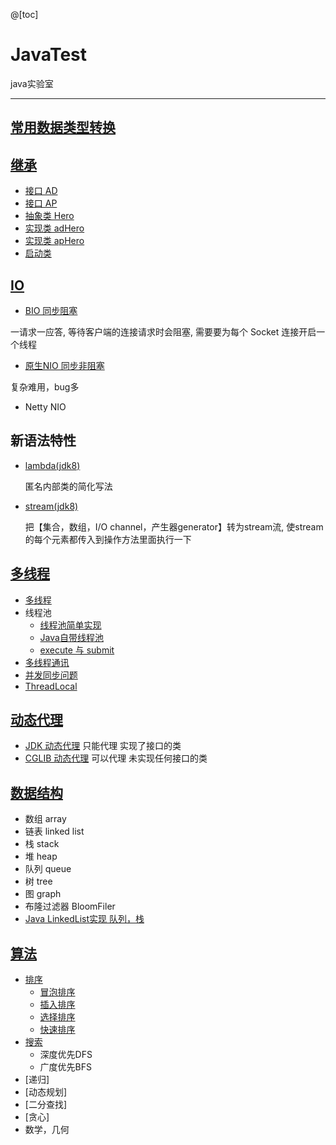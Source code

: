 @[toc]

# JavaTest
 java实验室

---

## [常用数据类型转换](./src/typeConversion)


## [继承](./src/extendsTest)
- [接口 AD](./src/extendsTest/AD.java)
- [接口 AP](./src/extendsTest/AP.java)
- [抽象类 Hero](./src/extendsTest/Hero.java)
- [实现类 adHero](./src/extendsTest/adHero.java)
- [实现类 apHero](./src/extendsTest/apHero.java)
- [启动类](./src/extendsTest/GameStart.java)

## [IO](./src/IO)
- [BIO 同步阻塞](./src/IO/BIO)

一请求一应答, 等待客户端的连接请求时会阻塞, 需要要为每个 Socket 连接开启一个线程
- [原生NIO 同步非阻塞](./src/IO/NIO)

复杂难用，bug多

- Netty NIO

## 新语法特性
- [lambda(jdk8)](./src/languageFeatures/lambda.java)
  
  匿名内部类的简化写法
- [stream(jdk8)](./src/languageFeatures/stream.java)
  
  把【集合，数组，I/O channel，产生器generator】转为stream流,
  使stream的每个元素都传入到操作方法里面执行一下

## [多线程](./src/Thread)

  - [多线程](./src/Thread/threadTest.java)
  - 线程池
    - [线程池简单实现](./src/Thread/threadPool/MyThreadTest.java)
    - [Java自带线程池](./src/Thread/threadPool/JavaThreadTest.java)
    - [execute 与 submit](./src/Thread/threadPool/submit.java)
  - [多线程通讯](./src/Thread/communication/communication.java)
  - [并发同步问题](./src/Thread/并发)
  - [ThreadLocal](./src/Thread/threadLocal/threadLocalTest.java)

## [动态代理](./src/proxy)
- [JDK 动态代理](./src/proxy/JDKProxy/proxy.java)
只能代理 实现了接口的类
- [CGLIB 动态代理](./src/proxy/CGLIBProxy/proxy.java)
可以代理 未实现任何接口的类

## [数据结构](./src/dataStructure)
- 数组 array
- 链表 linked list
- 栈 stack
- 堆 heap
- 队列 queue
- 树 tree
- 图 graph
- 布隆过滤器 BloomFiler
- [Java LinkedList实现 队列，栈](./src/dataStructure/collection/List/linkedList.java)

## [算法](./src/algorithm)
- [排序](./src/algorithm/sort)
    - [冒泡排序](./src/algorithm/sort/bubbleSort.java)
    - [插入排序](./src/algorithm/sort/insertionSort.java)
    - [选择排序](./src/algorithm/sort/selctionSort.java)
    - [快速排序](./src/algorithm/sort/quickSort.java)
- [搜索](./src/algorithm/)
    - 深度优先DFS
    - 广度优先BFS
- [递归]
- [动态规划]
- [二分查找]
- [贪心]
- 数学，几何

